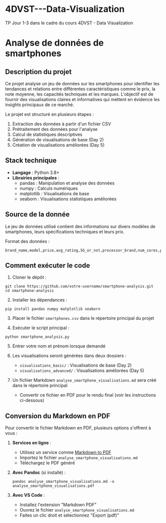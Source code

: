 # 4DVST---Data-Visualization
TP Jour 1-3 dans le cadre du cours 4DVST - Data Visualization

# Analyse de données de smartphones

## Description du projet

Ce projet analyse un jeu de données sur les smartphones pour identifier les tendances et relations entre différentes caractéristiques comme le prix, la note moyenne, les capacités techniques et les marques. L'objectif est de fournir des visualisations claires et informatives qui mettent en évidence les insights principaux de ce marché.

Le projet est structuré en plusieurs étapes :
1. Extraction des données à partir d'un fichier CSV
2. Prétraitement des données pour l'analyse
3. Calcul de statistiques descriptives
4. Génération de visualisations de base (Day 2)
5. Création de visualisations améliorées (Day 5)

## Stack technique

- **Langage** : Python 3.8+
- **Librairies principales** :
  - pandas : Manipulation et analyse des données
  - numpy : Calculs numériques
  - matplotlib : Visualisations de base
  - seaborn : Visualisations statistiques améliorées

## Source de la donnée

Le jeu de données utilisé contient des informations sur divers modèles de smartphones, leurs spécifications techniques et leurs prix.

Format des données :
```
brand_name,model,price,avg_rating,5G_or_not,processor_brand,num_cores,processor_speed,battery_capacity,fast_charging_available,fast_charging,ram_capacity,internal_memory,screen_size,refresh_rate,num_rear_cameras,os,primary_camera_rear,primary_camera_front,extended_memory_available,resolution_height,resolution_width
```

## Comment exécuter le code

1. Cloner le dépôt :
```
git clone https://github.com/votre-username/smartphone-analysis.git
cd smartphone-analysis
```

2. Installer les dépendances :
```
pip install pandas numpy matplotlib seaborn
```

3. Placer le fichier `smartphones.csv` dans le répertoire principal du projet

4. Exécuter le script principal :
```
python smartphone_analysis.py
```

5. Entrer votre nom et prénom lorsque demandé

6. Les visualisations seront générées dans deux dossiers :
   - `visualisations_basic/` : Visualisations de base (Day 2)
   - `visualisations_advanced/` : Visualisations améliorées (Day 5)

7. Un fichier Markdown `analyse_smartphone_visualisations.md` sera créé dans le répertoire principal
   - Convertir ce fichier en PDF pour le rendu final (voir les instructions ci-dessous)

## Conversion du Markdown en PDF

Pour convertir le fichier Markdown en PDF, plusieurs options s'offrent à vous :

1. **Services en ligne** :
   - Utilisez un service comme [Markdown to PDF](https://www.markdowntopdf.com/)
   - Importez le fichier `analyse_smartphone_visualisations.md`
   - Téléchargez le PDF généré

2. **Avec Pandoc** (si installé) :
   ```
   pandoc analyse_smartphone_visualisations.md -o analyse_smartphone_visualisations.pdf
   ```

3. **Avec VS Code** :
   - Installez l'extension "Markdown PDF"
   - Ouvrez le fichier `analyse_smartphone_visualisations.md`
   - Faites un clic droit et sélectionnez "Export (pdf)"
